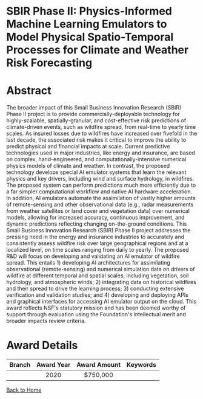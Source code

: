 
SBIR Phase II: Physics-Informed Machine Learning Emulators to Model Physical Spatio-Temporal Processes for Climate and Weather Risk Forecasting
===============================================================================================================================================

# Abstract


The broader impact of this Small Business Innovation Research (SBIR) Phase II project is to provide commercially-deployable technology for highly-scalable, spatially-granular, and cost-effective risk predictions of climate-driven events, such as wildfire spread, from real-time to yearly time scales. As insured losses due to wildfires have increased over fivefold in the last decade, the associated risk makes it critical to improve the ability to predict physical and financial impacts at scale. Current predictive technologies used in major industries, like energy and insurance, are based on complex, hand-engineered, and computationally-intensive numerical physics models of climate and weather. In contrast, the proposed technology develops special AI emulator systems that learn the relevant physics and key drivers, including wind and surface hydrology, in wildfires. The proposed system can perform predictions much more efficiently due to a far simpler computational workflow and native AI hardware acceleration. In addition, AI emulators automate the assimilation of vastly higher amounts of remote-sensing and other observational data (e.g., radar measurements from weather satellites or land cover and vegetation data) over numerical models, allowing for increased accuracy, continuous improvement, and dynamic predictions reflecting changing on-the-ground conditions. This Small Business Innovation Research (SBIR) Phase II project addresses the pressing need in the energy and insurance industries to accurately and consistently assess wildfire risk over large geographical regions and at a localized level, on time scales ranging from daily to yearly. The proposed R&D will focus on developing and validating an AI emulator of wildfire spread. This entails 1) developing AI architectures for assimilating observational (remote-sensing) and numerical simulation data on drivers of wildfire at different temporal and spatial scales, including vegetation, soil hydrology, and atmospheric winds; 2) integrating data on historical wildfires and their spread to drive the learning process; 3) conducting extensive verification and validation studies; and 4) developing and deploying APIs and graphical interfaces for accessing AI emulator output on the cloud. This award reflects NSF's statutory mission and has been deemed worthy of support through evaluation using the Foundation's intellectual merit and broader impacts review criteria.  

# Award Details

|Branch|Award Year|Award Amount|Keywords|
| :---: | :---: | :---: | :---: |
||2020|$750,000||
  
  


[Back to Home](https://github.com/chrischow/dod_sbir_awards#586)